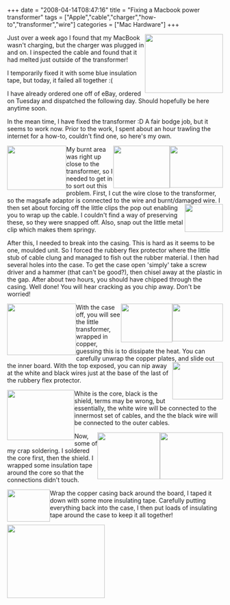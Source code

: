 +++
date = "2008-04-14T08:47:16"
title = "Fixing a Macbook power transformer"
tags = ["Apple","cable","charger","how-to","transformer","wire"]
categories = ["Mac Hardware"]
+++

[<img src="http://i9.photobucket.com/albums/a55/forquare/Macbook/n309601224_925588_4200.jpg" width="182" height="137" class="alignright" style="border: 0; float: right" />][1]

Just over a week ago I found that my MacBook wasn't charging, but the charger was plugged in and on. I inspected the cable and found that it had melted just outside of the transformer!

I temporarily fixed it with some blue insulation tape, but today, it failed all together :(

I have already ordered one off of eBay, ordered on Tuesday and dispatched the following day. Should hopefully be here anytime soon.

In the mean time, I have fixed the transformer :D A fair bodge job, but it seems to work now.
Prior to the work, I spent about an hour trawling the internet for a how-to, couldn't find one, so here's my own.

[<img src="http://i9.photobucket.com/albums/a55/forquare/Macbook/n309601224_925589_6180.jpg" width="138" height="103" class="alignleft" style="float: left; border: 0" />][2][<img src="http://i9.photobucket.com/albums/a55/forquare/Macbook/n309601224_925591_440.jpg" width="124" height="98" class="alignright" style="float: right; border: 0" />][3][<img src="http://i9.photobucket.com/albums/a55/forquare/Macbook/n309601224_925590_8382.jpg" width="132" height="99" class="alignright" style="float: right; border: 0" />][4]My burnt area was right up close to the transformer, so I needed to get in to sort out this problem. First, I cut the wire close to the transformer, so the magsafe adaptor is connected to the wire and burnt/damaged wire. [<img src="http://i9.photobucket.com/albums/a55/forquare/Macbook/n309601224_925592_2872.jpg" width="89" height="65" class="alignright" style="float: right; border: 0" />][5]I then set about forcing off the little clips the pop out enabling you to wrap up the cable. I couldn't find a way of preserving these, so they were snapped off. Also, snap out the little metal clip which makes them springy.

After this, I needed to break into the casing. This is hard as it seems to be one, moulded unit. So I forced the rubbery flex protector where the little stub of cable clung and managed to fish out the rubber material. I then had several holes into the case. To get the case open 'simply' take a screw driver and a hammer (that can't be good?), then chisel away at the plastic in the gap. After about two hours, you should have chipped through the casing. Well done! You will hear cracking as you chip away. Don't be worried!

[<img src="http://i9.photobucket.com/albums/a55/forquare/Macbook/n309601224_925594_4209.jpg" width="161" height="120" class="alignleft" style="float: left; border: 0" />][6]

[<img src="http://i9.photobucket.com/albums/a55/forquare/Macbook/n309601224_925596_9255.jpg" width="118" height="88" class="alignright" style="float: right; border: 0" />][7][<img src="http://i9.photobucket.com/albums/a55/forquare/Macbook/n309601224_925595_6357.jpg" width="120" height="90" class="alignright" style="float: right; border: 0" />][8]With the case off, you will see the little transformer, wrapped in copper, guessing this is to dissipate the heat. You can carefully unwrap the copper plates, and slide out the inner board. With the top exposed, you can[<img src="http://i9.photobucket.com/albums/a55/forquare/Macbook/n309601224_925597_5689.jpg" width="118" height="87" class="alignright" style="float: right; border: 0" />][9] nip away at the white and black wires just at the base of the last of the rubbery flex protector.

[<img src="http://i9.photobucket.com/albums/a55/forquare/Macbook/n309601224_925598_4145.jpg" width="157" height="117" class="alignleft" style="float: left; border: 0" />][10]

White is the core, black is the shield, terms may be wrong, but essentially, the white wire will be connected to the innermost set of cables, and the the black wire will be connected to the outer cables.

[<img src="http://i9.photobucket.com/albums/a55/forquare/Macbook/n309601224_925600_9214.jpg" width="147" height="109" class="alignright" style="float: right; border: 0" />][11][<img src="http://i9.photobucket.com/albums/a55/forquare/Macbook/n309601224_925599_6557.jpg" width="146" height="109" class="alignright" style="float: right; border: 0" />][12]Now, some of my crap soldering. I soldered the core first, then the shield. I wrapped some insulation tape around the core so that the connections didn't touch.

[<img src="http://i9.photobucket.com/albums/a55/forquare/Macbook/n309601224_925603_7377.jpg" width="100" height="75" class="alignleft" style="float: left; border: 0" />][13]Wrap the copper casing back around the board, I taped it down with some more insulating tape. Carefully putting everything back into the case, I then put loads of insulating tape around the case to keep it all together!

[<img src="http://i9.photobucket.com/albums/a55/forquare/Macbook/n309601224_925604_9779.jpg" width="228" height="171" style="vertical-align: middle; border: 0" />
][14]

  [1]: http://i9.photobucket.com/albums/a55/forquare/Macbook/n309601224_925588_4200.jpg
  [2]: http://i9.photobucket.com/albums/a55/forquare/Macbook/n309601224_925589_6180.jpg
  [3]: http://i9.photobucket.com/albums/a55/forquare/Macbook/n309601224_925591_440.jpg
  [4]: http://i9.photobucket.com/albums/a55/forquare/Macbook/n309601224_925590_8382.jpg
  [5]: http://i9.photobucket.com/albums/a55/forquare/Macbook/n309601224_925592_2872.jpg
  [6]: http://i9.photobucket.com/albums/a55/forquare/Macbook/n309601224_925594_4209.jpg
  [7]: http://i9.photobucket.com/albums/a55/forquare/Macbook/n309601224_925596_9255.jpg
  [8]: http://i9.photobucket.com/albums/a55/forquare/Macbook/n309601224_925595_6357.jpg
  [9]: http://i9.photobucket.com/albums/a55/forquare/Macbook/n309601224_925597_5689.jpg
  [10]: http://i9.photobucket.com/albums/a55/forquare/Macbook/n309601224_925598_4145.jpg
  [11]: http://i9.photobucket.com/albums/a55/forquare/Macbook/n309601224_925600_9214.jpg
  [12]: http://i9.photobucket.com/albums/a55/forquare/Macbook/n309601224_925599_6557.jpg
  [13]: http://i9.photobucket.com/albums/a55/forquare/Macbook/n309601224_925603_7377.jpg
  [14]: http://i9.photobucket.com/albums/a55/forquare/Macbook/n309601224_925604_9779.jpg
